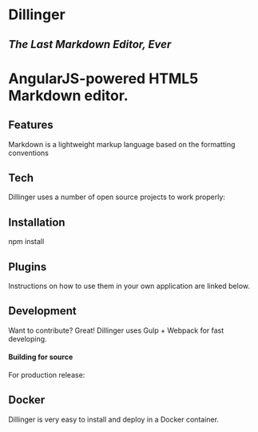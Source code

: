 # Dillinger

## _The Last Markdown Editor, Ever_

# AngularJS-powered HTML5 Markdown editor.

## Features

Markdown is a lightweight markup language based on the formatting conventions

## Tech

Dillinger uses a number of open source projects to work properly:

## Installation

npm install

## Plugins

Instructions on how to use them in your own application are linked below.

## Development

Want to contribute? Great!
Dillinger uses Gulp + Webpack for fast developing.

#### Building for source

For production release:

## Docker

Dillinger is very easy to install and deploy in a Docker container.
